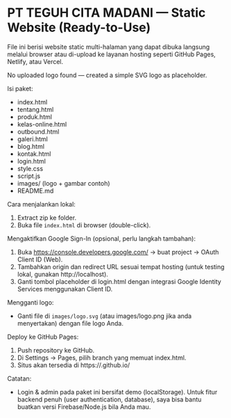 
PT TEGUH CITA MADANI — Static Website (Ready-to-Use)
====================================================

File ini berisi website static multi-halaman yang dapat dibuka langsung melalui browser
atau di-upload ke layanan hosting seperti GitHub Pages, Netlify, atau Vercel.

No uploaded logo found — created a simple SVG logo as placeholder.

Isi paket:
- index.html
- tentang.html
- produk.html
- kelas-online.html
- outbound.html
- galeri.html
- blog.html
- kontak.html
- login.html
- style.css
- script.js
- images/ (logo + gambar contoh)
- README.md

Cara menjalankan lokal:
1. Extract zip ke folder.
2. Buka file `index.html` di browser (double-click).

Mengaktifkan Google Sign-In (opsional, perlu langkah tambahan):
1. Buka https://console.developers.google.com/ -> buat project -> OAuth Client ID (Web).
2. Tambahkan origin dan redirect URL sesuai tempat hosting (untuk testing lokal, gunakan http://localhost).
3. Ganti tombol placeholder di login.html dengan integrasi Google Identity Services menggunakan Client ID.

Mengganti logo:
- Ganti file di `images/logo.svg` (atau images/logo.png jika anda menyertakan) dengan file logo Anda.

Deploy ke GitHub Pages:
1. Push repository ke GitHub.
2. Di Settings -> Pages, pilih branch yang memuat index.html.
3. Situs akan tersedia di https://<username>.github.io/<repo>

Catatan:
- Login & admin pada paket ini bersifat demo (localStorage). Untuk fitur backend penuh (user authentication, database), saya bisa bantu buatkan versi Firebase/Node.js bila Anda mau.
